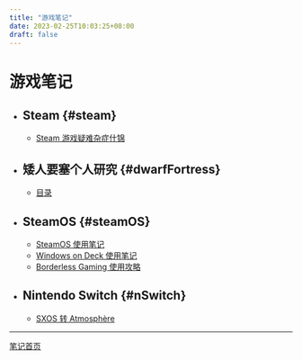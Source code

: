 ```yaml
---
title: "游戏笔记"
date: 2023-02-25T10:03:25+08:00
draft: false
---
```


# 游戏笔记

+ ## Steam {#steam}
    + [Steam 游戏疑难杂症什锦](./steamGames/steamGameError)

+ ## 矮人要塞个人研究 {#dwarfFortress}
    + [目录](./howToDwarfFortress)

+ ## SteamOS {#steamOS}
    + [SteamOS 使用笔记](./steamDeck/steamOSNotes)
    + [Windows on Deck 使用笔记](./steamDeck/winDeckNotes)
    + [Borderless Gaming 使用攻略](./steamDeck/borderlessGamingUsage)

+ ## Nintendo Switch {#nSwitch}
    + [SXOS 转 Atmosphère](./nintendo/switch/sxosToAtmosphere)

---

[笔记首页](/)
